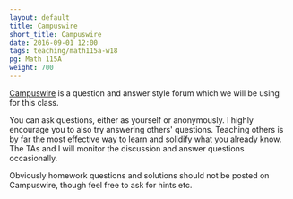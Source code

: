 ```yaml
---
layout: default
title: Campuswire
short_title: Campuswire
date: 2016-09-01 12:00
tags: teaching/math115a-w18
pg: Math 115A
weight: 700
---
```


[Campuswire][] is a question and answer style forum which we will be using for this class. 

You can ask questions, either as yourself or anonymously. I highly encourage you to also try answering others' questions. Teaching others is by far the most effective way to learn and solidify what you already know. The TAs and I will monitor the discussion and answer questions occasionally. 

Obviously homework questions and solutions should not be posted on Campuswire, though feel free to ask for hints etc.

[Campuswire]: http://www.campuswire.com/

